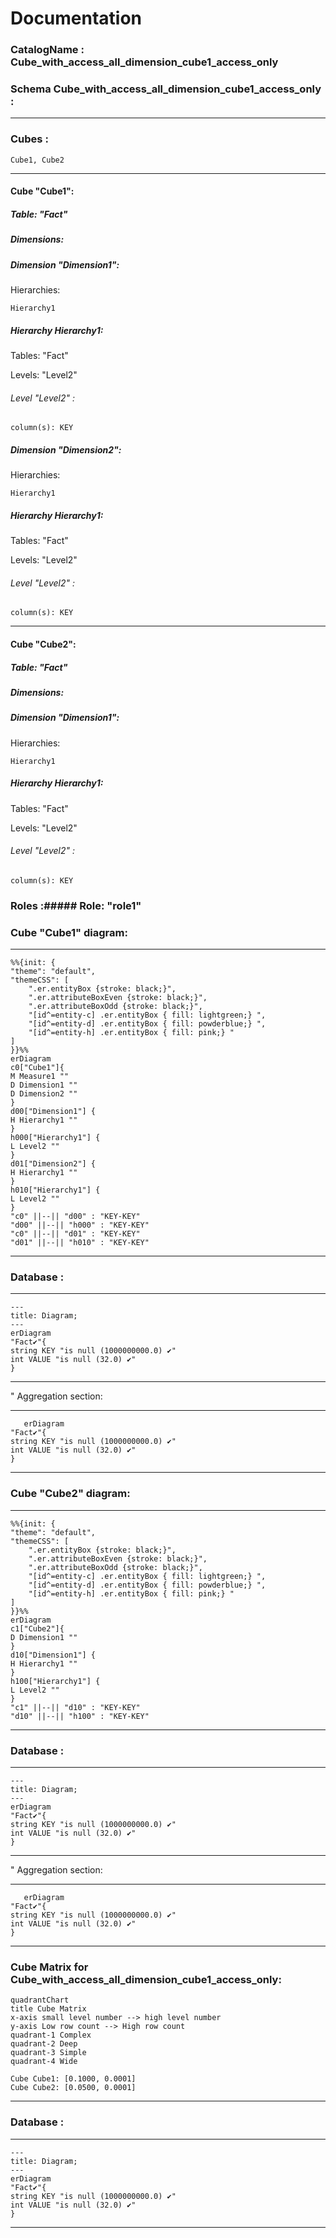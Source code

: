 # Documentation
### CatalogName : Cube_with_access_all_dimension_cube1_access_only
### Schema Cube_with_access_all_dimension_cube1_access_only : 
---
### Cubes :

    Cube1, Cube2

---
#### Cube "Cube1":

    

##### Table: "Fact"

##### Dimensions:
##### Dimension "Dimension1":

Hierarchies:

    Hierarchy1

##### Hierarchy Hierarchy1:

Tables: "Fact"

Levels: "Level2"

###### Level "Level2" :

    column(s): KEY

##### Dimension "Dimension2":

Hierarchies:

    Hierarchy1

##### Hierarchy Hierarchy1:

Tables: "Fact"

Levels: "Level2"

###### Level "Level2" :

    column(s): KEY

---
#### Cube "Cube2":

    

##### Table: "Fact"

##### Dimensions:
##### Dimension "Dimension1":

Hierarchies:

    Hierarchy1

##### Hierarchy Hierarchy1:

Tables: "Fact"

Levels: "Level2"

###### Level "Level2" :

    column(s): KEY

### Roles :##### Role: "role1"

### Cube "Cube1" diagram:

---

```mermaid
%%{init: {
"theme": "default",
"themeCSS": [
    ".er.entityBox {stroke: black;}",
    ".er.attributeBoxEven {stroke: black;}",
    ".er.attributeBoxOdd {stroke: black;}",
    "[id^=entity-c] .er.entityBox { fill: lightgreen;} ",
    "[id^=entity-d] .er.entityBox { fill: powderblue;} ",
    "[id^=entity-h] .er.entityBox { fill: pink;} "
]
}}%%
erDiagram
c0["Cube1"]{
M Measure1 ""
D Dimension1 ""
D Dimension2 ""
}
d00["Dimension1"] {
H Hierarchy1 ""
}
h000["Hierarchy1"] {
L Level2 ""
}
d01["Dimension2"] {
H Hierarchy1 ""
}
h010["Hierarchy1"] {
L Level2 ""
}
"c0" ||--|| "d00" : "KEY-KEY"
"d00" ||--|| "h000" : "KEY-KEY"
"c0" ||--|| "d01" : "KEY-KEY"
"d01" ||--|| "h010" : "KEY-KEY"
```
---
### Database :
---
```mermaid
---
title: Diagram;
---
erDiagram
"Fact✔"{
string KEY "is null (1000000000.0) ✔"
int VALUE "is null (32.0) ✔"
}

```
---
" Aggregation section:

---
```mermaid
   erDiagram
"Fact✔"{
string KEY "is null (1000000000.0) ✔"
int VALUE "is null (32.0) ✔"
}
```
---
### Cube "Cube2" diagram:

---

```mermaid
%%{init: {
"theme": "default",
"themeCSS": [
    ".er.entityBox {stroke: black;}",
    ".er.attributeBoxEven {stroke: black;}",
    ".er.attributeBoxOdd {stroke: black;}",
    "[id^=entity-c] .er.entityBox { fill: lightgreen;} ",
    "[id^=entity-d] .er.entityBox { fill: powderblue;} ",
    "[id^=entity-h] .er.entityBox { fill: pink;} "
]
}}%%
erDiagram
c1["Cube2"]{
D Dimension1 ""
}
d10["Dimension1"] {
H Hierarchy1 ""
}
h100["Hierarchy1"] {
L Level2 ""
}
"c1" ||--|| "d10" : "KEY-KEY"
"d10" ||--|| "h100" : "KEY-KEY"
```
---
### Database :
---
```mermaid
---
title: Diagram;
---
erDiagram
"Fact✔"{
string KEY "is null (1000000000.0) ✔"
int VALUE "is null (32.0) ✔"
}

```
---
" Aggregation section:

---
```mermaid
   erDiagram
"Fact✔"{
string KEY "is null (1000000000.0) ✔"
int VALUE "is null (32.0) ✔"
}
```
---
### Cube Matrix for Cube_with_access_all_dimension_cube1_access_only:
```mermaid
quadrantChart
title Cube Matrix
x-axis small level number --> high level number
y-axis Low row count --> High row count
quadrant-1 Complex
quadrant-2 Deep
quadrant-3 Simple
quadrant-4 Wide

Cube Cube1: [0.1000, 0.0001]
Cube Cube2: [0.0500, 0.0001]
```
---
### Database :
---
```mermaid
---
title: Diagram;
---
erDiagram
"Fact✔"{
string KEY "is null (1000000000.0) ✔"
int VALUE "is null (32.0) ✔"
}

```
---
